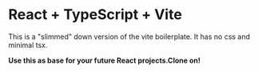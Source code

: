 # React + TypeScript + Vite

This is a "slimmed" down version of the vite boilerplate.
It has no css and minimal tsx.   

<b>Use this as base for your future React projects.Clone on!</b>